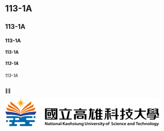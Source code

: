 # 113-1A

## 113-1A
### 113-1A
#### 113-1A
##### 113-1A
###### 113-1A

🧑‍🚀

![NKUST](nkust.png "NKUST")
